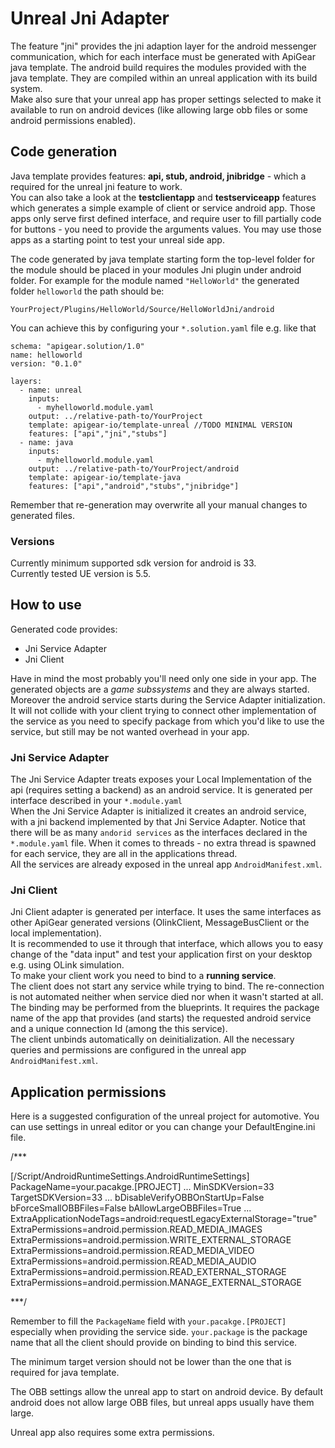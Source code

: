 # Unreal Jni Adapter

The feature "jni" provides the jni adaption layer for the android messenger communication, which for each interface must be generated with ApiGear java template.
The android build requires the modules provided with the java template. They are compiled within an unreal application with its build system. <br/> 
Make also sure that your unreal app has proper settings selected to make it available to run on android devices (like allowing large obb files or some android permissions enabled). 

## Code generation

Java template provides features:
**api, stub, android, jnibridge** - which a required for the unreal jni feature to work. <br>
You can also take a look at the **testclientapp** and **testserviceapp** features which generates a simple example of client or service android app. Those apps only serve first defined interface, and require user to fill partially code for buttons - you need to provide the arguments values. You may use those apps as a starting point to test your unreal side app.

The code generated by java template starting form the top-level folder for the module should be placed in your modules Jni plugin under android folder.
For example for the module named `"HelloWorld"` the generated folder `helloworld` the path should be:
```
YourProject/Plugins/HelloWorld/Source/HelloWorldJni/android
```
You can achieve this by configuring your `*.solution.yaml` file e.g. like that

```
schema: "apigear.solution/1.0"
name: helloworld
version: "0.1.0"

layers:
  - name: unreal
    inputs:
      - myhelloworld.module.yaml
    output: ../relative-path-to/YourProject
    template: apigear-io/template-unreal //TODO MINIMAL VERSION
    features: ["api","jni","stubs"]
  - name: java
    inputs:
      - myhelloworld.module.yaml
    output: ../relative-path-to/YourProject/android
    template: apigear-io/template-java
    features: ["api","android","stubs","jnibridge"]
```
Remember that re-generation may overwrite all your manual changes to generated files.

### Versions
Currently minimum supported sdk version for android is 33. <br>
Currently tested UE version is 5.5.

## How to use

Generated code provides:
* Jni Service Adapter
* Jni Client

Have in mind the most probably you'll need only one side in your app. The generated objects are a *game subssystems*  and they are always started. Moreover the android service starts during the Service Adapter initialization. It will not collide with your client trying to connect other implementation of the service as you need to specify package from which you'd like to use the service, but still may be not wanted overhead in your app.

### Jni Service Adapter

The Jni Service Adapter treats exposes your Local Implementation of the api (requires setting a backend) as an android service. It is generated per interface described in your `*.module.yaml` <br>
When the Jni Service Adapter is initialized it creates an android service, with a jni backend implemented by that Jni Service Adapter.
Notice that there will be as many `andorid services` as the interfaces declared in the `*.module.yaml` file. When it comes to threads - no extra thread is spawned for each service, they are all in the applications thread. <br>
All the services are already exposed in the unreal app `AndroidManifest.xml`. 

### Jni Client
Jni Client adapter is generated per interface. It uses the same interfaces as other ApiGear generated versions (OlinkClient, MessageBusClient or the local implementation).<br>
It is recommended to use it through that interface, which allows you to easy change of the "data input" and test your application first on your desktop e.g. using OLink simulation.<br>
To make your client work you need to bind to a **running service**. <br>
The client does not start any service while trying to bind. The re-connection is not automated neither when service died nor when it wasn't started at all.<br>
The binding may be performed from the blueprints. It requires the package name of the app that provides (and starts) the requested android service and a unique connection Id (among the this service).<br>
The client unbinds automatically on deinitialization.
All the necessary queries and permissions are configured in the unreal app` AndroidManifest.xml`.

## Application permissions

Here is a suggested configuration of the unreal project for automotive.
You can use settings in unreal editor or you can change your DefaultEngine.ini file.

/***

[/Script/AndroidRuntimeSettings.AndroidRuntimeSettings]
PackageName=your.pacakge.[PROJECT]
...
MinSDKVersion=33
TargetSDKVersion=33
...
bDisableVerifyOBBOnStartUp=False
bForceSmallOBBFiles=False
bAllowLargeOBBFiles=True
...
ExtraApplicationNodeTags=android:requestLegacyExternalStorage="true"
ExtraPermissions=android.permission.READ_MEDIA_IMAGES
ExtraPermissions=android.permission.WRITE_EXTERNAL_STORAGE
ExtraPermissions=android.permission.READ_MEDIA_VIDEO
ExtraPermissions=android.permission.READ_MEDIA_AUDIO
ExtraPermissions=android.permission.READ_EXTERNAL_STORAGE
ExtraPermissions=android.permission.MANAGE_EXTERNAL_STORAGE

***/

Remember to fill the `PackageName` field with `your.pacakge.[PROJECT]` especially when providing the service side. `your.package` is the package name that all the client should provide on binding to bind this service.

The minimum target version should not be lower than the one that is required for java template.

The OBB settings allow the unreal app to start on android device. By default android does not allow large OBB files, but unreal apps usually have them large.

Unreal app also requires some extra permissions.
